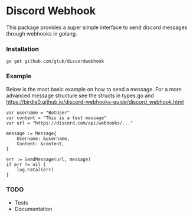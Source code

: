 # Discord Webhook

This package provides a super simple interface to send discord messages through webhooks in golang.

### Installation
```
go get github.com/gtuk/discordwebhook
```

### Example
Below is the most basic example on how to send a message.
For a more advanced message structure see the structs in types.go and https://birdie0.github.io/discord-webhooks-guide/discord_webhook.html

```
var username = "BotUser"
var content = "This is a test message"
var url = "https://discord.com/api/webhooks/..."

message := Message{
    Username: &username,
    Content: &content,
}

err := SendMessage(url, message)
if err != nil {
    log.Fatal(err)
}
```

### TODO
* Tests
* Documentation